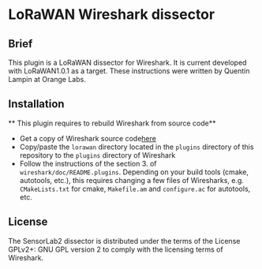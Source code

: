 # LoRaWAN Wireshark dissector

## Brief

This plugin is a LoRaWAN dissector for Wireshark.
It is current developed with LoRaWAN1.0.1 as a target.
These instructions were written by Quentin Lampin at Orange Labs.

## Installation

** This plugin requires to rebuild Wireshark from source code**

- Get a copy of Wireshark source code[here](https://github.com/wireshark/wireshark)
- Copy/paste the `lorawan` directory located in the `plugins` directory of this repository to the `plugins` directory of Wireshark
- Follow the instructions of the section 3. of `wireshark/doc/README.plugins`.
    Depending on your build tools (cmake, autotools, etc.), this requires changing a few files of Wiresharks, e.g. `CMakeLists.txt` for cmake, `Makefile.am` and `configure.ac` for autotools, etc.


## License

The SensorLab2 dissector is distributed under the terms of the License GPLv2+: GNU GPL version 2 to comply with the licensing terms of Wireshark.


